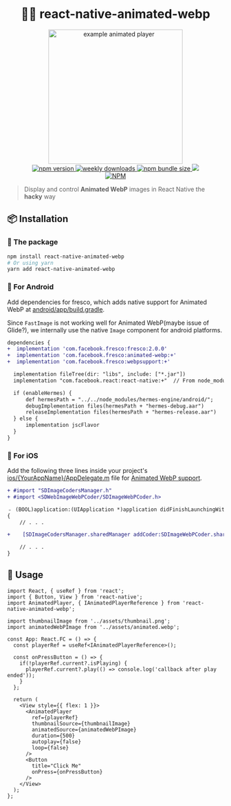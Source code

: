 <h1 align="center">
  💃🏻 react-native-animated-webp
</h1>
<p align="center">
  <img alt="example animated player" src="./docs/images/example.gif" width="312px">
  <br />
  <a href="https://www.npmjs.org/package/react-native-animated-webp">
    <img alt="npm version" src="https://img.shields.io/npm/v/react-native-animated-webp.svg?style=flat-square" />
  </a>
  <a href="https://www.npmjs.org/package/react-native-animated-webp">
    <img alt="weekly downloads" src="https://img.shields.io/npm/dw/react-native-animated-webp.svg?style=flat-square" />
  </a>
  <a href="https://www.npmjs.org/package/react-native-animated-webp">
    <img alt="npm bundle size" src="https://img.shields.io/bundlephobia/minzip/react-native-animated-webp.svg?style=flat-square" />
  </a>
  <a href="./LICENSE">
    <img alit="license" src="https://img.shields.io/badge/license-MIT-blue.svg?style=flat-square" />
  </a>
  <br />
  <a href="https://nodei.co/npm/react-native-animated-webp/">
    <img alt="NPM" src="https://nodei.co/npm/react-native-animated-webp.png" />
  </a>
</p>

> Display and control **Animated WebP** images in React Native the **hacky** way

## 📦 Installation

### 🙌 The package

```bash
npm install react-native-animated-webp
# Or using yarn
yarn add react-native-animated-webp
```

### 🍭 For Android
Add dependencies for fresco, which adds native support for Animated WebP at [android/app/build.gradle](./example/android/app/build.gradle).

Since `FastImage` is not working well for Animated WebP(maybe issue of Glide?), we internally use the native `Image` component for android platforms.

```diff
dependencies {
+  implementation 'com.facebook.fresco:fresco:2.0.0'
+  implementation 'com.facebook.fresco:animated-webp:+'
+  implementation 'com.facebook.fresco:webpsupport:+'

  implementation fileTree(dir: "libs", include: ["*.jar"])
  implementation "com.facebook.react:react-native:+"  // From node_modules

  if (enableHermes) {
      def hermesPath = "../../node_modules/hermes-engine/android/";
      debugImplementation files(hermesPath + "hermes-debug.aar")
      releaseImplementation files(hermesPath + "hermes-release.aar")
  } else {
      implementation jscFlavor
  }
}
```

###  For iOS
Add the following three lines inside your project's [ios/{YourAppName}/AppDelegate.m](./example/ios/example/AppDelegate.m) file for [Animated WebP support](https://github.com/DylanVann/react-native-fast-image/issues/522).

```diff
+ #import "SDImageCodersManager.h"
+ #import <SDWebImageWebPCoder/SDImageWebPCoder.h>

﹣ (BOOL)application:(UIApplication *)application didFinishLaunchingWithOptions:(NSDictionary *)launchOptions
{
    // . . .

+    [SDImageCodersManager.sharedManager addCoder:SDImageWebPCoder.sharedCoder];

    // . . .
}
```

## 🥁 Usage

```tsx
import React, { useRef } from 'react';
import { Button, View } from 'react-native';
import AnimatedPlayer, { IAnimatedPlayerReference } from 'react-native-animated-webp';

import thumbnailImage from '../assets/thumbnail.png';
import animatedWebPImage from '../assets/animated.webp';

const App: React.FC = () => {
  const playerRef = useRef<IAnimatedPlayerReference>();

  const onPressButton = () => {
    if(!playerRef.current?.isPlaying) {
      playerRef.current?.play(() => console.log('callback after play ended'));
    }
  };

  return (
    <View style={{ flex: 1 }}>
      <AnimatedPlayer
        ref={playerRef}
        thumbnailSource={thumbnailImage}
        animatedSource={animatedWebPImage}
        duration={500}
        autoplay={false}
        loop={false}
      />
      <Button
        title="Click Me"
        onPress={onPressButton}
      />
    </View>
  );
};
```
